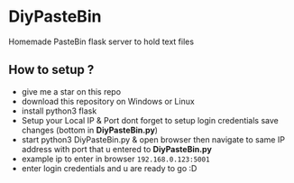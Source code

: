 # DiyPasteBin
Homemade PasteBin flask server to hold text files
## How to setup ?
- give me a star on this repo
- download this repository on Windows or Linux
- install python3 flask
- Setup your Local IP & Port dont forget to setup login credentials save changes (bottom in **DiyPasteBin.py**)
- start python3 DiyPasteBin.py & open browser then navigate to same IP address with port that u entered to **DiyPasteBin.py**
- example ip to enter in browser ```192.168.0.123:5001```
- enter login credentials and u are ready to go :D
